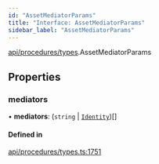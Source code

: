 ```yaml
---
id: "AssetMediatorParams"
title: "Interface: AssetMediatorParams"
sidebar_label: "AssetMediatorParams"
---
```


[api/procedures/types](../../../../../modules/API/Procedures/Types/Types.md).AssetMediatorParams

## Properties

### mediators

• **mediators**: (`string` \| [`Identity`](../../../../../classes/API/Entities/Identity/Identity.md))[]

#### Defined in

[api/procedures/types.ts:1751](https://github.com/PolymeshAssociation/polymesh-sdk/blob/c8da9dfce/src/api/procedures/types.ts#L1751)
